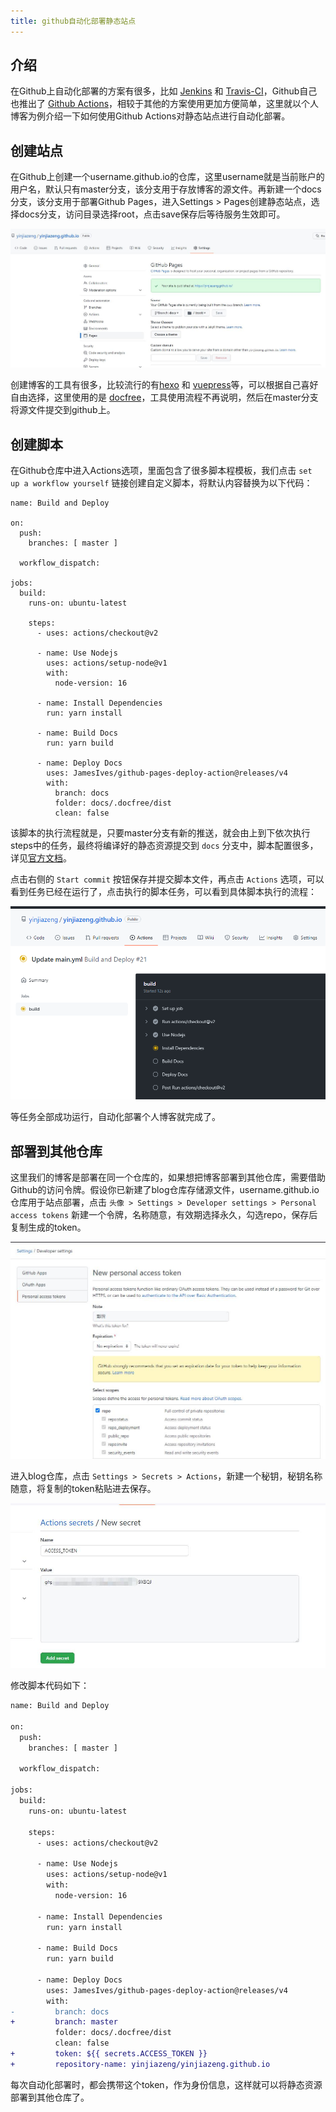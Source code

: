 ```yaml
---
title: github自动化部署静态站点
---
```


## 介绍

在Github上自动化部署的方案有很多，比如 [Jenkins](https://jenkins.io/) 和 [Travis-CI](https://travis-ci.com/)，Github自己也推出了 [Github Actions](https://docs.github.com/en/actions)，相较于其他的方案使用更加方便简单，这里就以个人博客为例介绍一下如何使用Github Actions对静态站点进行自动化部署。

## 创建站点

在Github上创建一个username.github.io的仓库，这里username就是当前账户的用户名，默认只有master分支，该分支用于存放博客的源文件。再新建一个docs分支，该分支用于部署Github Pages，进入Settings > Pages创建静态站点，选择docs分支，访问目录选择root，点击save保存后等待服务生效即可。

![](./1.jpg)

创建博客的工具有很多，比较流行的有[hexo](https://hexo.io/) 和 [vuepress](https://vuepress.vuejs.org/)等，可以根据自己喜好自由选择，这里使用的是 [docfree](https://github.com/yinjiazeng/docfree)，工具使用流程不再说明，然后在master分支将源文件提交到github上。

## 创建脚本

在Github仓库中进入Actions选项，里面包含了很多脚本程模板，我们点击 `set up a workflow yourself` 链接创建自定义脚本，将默认内容替换为以下代码：

```
name: Build and Deploy

on:
  push:
    branches: [ master ]

  workflow_dispatch:

jobs:
  build:
    runs-on: ubuntu-latest

    steps:
      - uses: actions/checkout@v2

      - name: Use Nodejs
        uses: actions/setup-node@v1
        with:
          node-version: 16
          
      - name: Install Dependencies
        run: yarn install

      - name: Build Docs
        run: yarn build
        
      - name: Deploy Docs
        uses: JamesIves/github-pages-deploy-action@releases/v4
        with:
          branch: docs
          folder: docs/.docfree/dist
          clean: false
```

该脚本的执行流程就是，只要master分支有新的推送，就会由上到下依次执行steps中的任务，最终将编译好的静态资源提交到 `docs` 分支中，脚本配置很多，详见[官方文档](https://docs.github.com/en/actions/using-workflows/workflow-syntax-for-github-actions)。

点击右侧的 `Start commit` 按钮保存并提交脚本文件，再点击 `Actions` 选项，可以看到任务已经在运行了，点击执行的脚本任务，可以看到具体脚本执行的流程：

![](./2.jpg)

等任务全部成功运行，自动化部署个人博客就完成了。

## 部署到其他仓库

这里我们的博客是部署在同一个仓库的，如果想把博客部署到其他仓库，需要借助Github的访问令牌。假设你已新建了blog仓库存储源文件，username.github.io仓库用于站点部署，点击 `头像 > Settings > Developer settings > Personal access tokens` 新建一个令牌，名称随意，有效期选择永久，勾选repo，保存后复制生成的token。

![](./3.jpg)

进入blog仓库，点击 `Settings > Secrets > Actions`，新建一个秘钥，秘钥名称随意，将复制的token粘贴进去保存。

![](./4.jpg)

修改脚本代码如下：

```diff
name: Build and Deploy

on:
  push:
    branches: [ master ]

  workflow_dispatch:

jobs:
  build:
    runs-on: ubuntu-latest

    steps:
      - uses: actions/checkout@v2

      - name: Use Nodejs
        uses: actions/setup-node@v1
        with:
          node-version: 16
          
      - name: Install Dependencies
        run: yarn install

      - name: Build Docs
        run: yarn build
        
      - name: Deploy Docs
        uses: JamesIves/github-pages-deploy-action@releases/v4
        with:
-         branch: docs
+         branch: master
          folder: docs/.docfree/dist
          clean: false
+         token: ${{ secrets.ACCESS_TOKEN }}
+         repository-name: yinjiazeng/yinjiazeng.github.io
```

每次自动化部署时，都会携带这个token，作为身份信息，这样就可以将静态资源部署到其他仓库了。